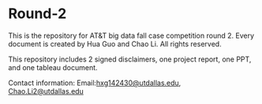 # Round-2
This is the repository for AT&T big data fall case competition round 2. Every document is created by Hua Guo and Chao Li. All rights reserved.

This repository includes 2 signed disclaimers, one project report, one PPT, and one tableau document.

Contact information:
Email:hxg142430@utdallas.edu, Chao.Li2@utdallas.edu
